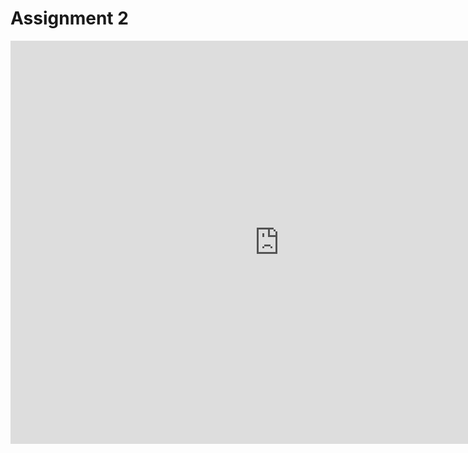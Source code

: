 # Assignment 2
<iframe src="https://data.oecd.org/chart/5FtF" width="860" height="645" style="border: 0" mozallowfullscreen="true" webkitallowfullscreen="true" allowfullscreen="true"><a href="https://data.oecd.org/chart/5FtF" target="_blank">OECD Chart: General government debt, Total, % of GDP, Annual, 2014 – 2018</a></iframe>

